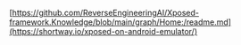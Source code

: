 [https://github.com/ReverseEngineeringAI/Xposed-framework.Knowledge/blob/main/graph/Home:/readme.md](https://shortway.io/xposed-on-android-emulator/)

